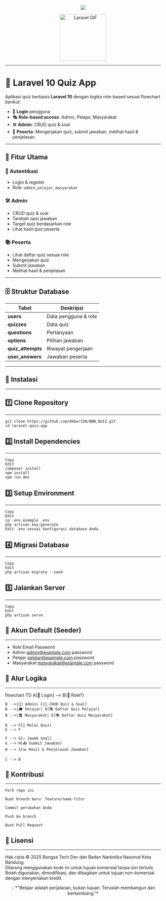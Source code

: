 <p align="center">
  <img src="https://readme-typing-svg.herokuapp.com?font=Orbitron&size=35&color=FF2D20&center=true&vCenter=true&width=800&lines=Laravel+10+Quiz+App;Role-Based+Quiz+System;Admin+%7C+Pelajar+%7C+Masyarakat;Built+with+Love+and+Laravel" />
</p>

<!-- Laravel Logo GIF -->
<p align="center">
  <img src="https://media4.giphy.com/media/ES4Vcv8zWfIt2/giphy.gif" width="150px" alt="Laravel GIF" />
</p>

---

# 🎯 Laravel 10 Quiz App

Aplikasi quiz berbasis **Laravel 10** dengan logika role-based sesuai flowchart berikut:
- 🔐 **Login** pengguna
- 🎭 **Role-based access**: Admin, Pelajar, Masyarakat
- 🛠 **Admin**: CRUD quiz & soal
- 📝 **Peserta**: Mengerjakan quiz, submit jawaban, melihat hasil & penjelasan.

---

## 🚀 **Fitur Utama**

### 👤 **Autentikasi**
- Login & register
- Role: `admin`, `pelajar`, `masyarakat`

### 🛠 **Admin**
- CRUD quiz & soal
- Tambah opsi jawaban
- Target quiz berdasarkan role
- Lihat hasil quiz peserta

### 📚 **Peserta**
- Lihat daftar quiz sesuai role
- Mengerjakan quiz
- Submit jawaban
- Melihat hasil & penjelasan

---

## 🗄 **Struktur Database**
| Tabel | Deskripsi |
|-------|-----------|
| **users** | Data pengguna & role |
| **quizzes** | Data quiz |
| **questions** | Pertanyaan |
| **options** | Pilihan jawaban |
| **quiz_attempts** | Riwayat pengerjaan |
| **user_answers** | Jawaban peserta |

---

## 📂 **Instalasi**

---

## 1️⃣ **Clone Repository**

---
```
git clone https://github.com/Akbar330/BNN_QUIZ.git
cd laravel-quiz-app
```

## 2️⃣ Install Dependencies

---
```
Copy
Edit
composer install
npm install
npm run dev
```

## 3️⃣ Setup Environment

---
```
Copy
Edit
cp .env.example .env
php artisan key:generate
Edit .env sesuai konfigurasi database Anda. 
```

## 4️⃣ Migrasi Database

---
```
Copy
Edit
php artisan migrate --seed
```

## 5️⃣ Jalankan Server

---
```
Copy
Edit
php artisan serve
```

## 🔑 Akun Default (Seeder)

---

- Role	Email	Password
- Admin	admin@example.com	password
- Pelajar	pelajar@example.com	password
- Masyarakat	masyarakat@example.com	password

## 📌 Alur Logika

---

flowchart TD
    A[🔑 Login] --> B{👥 Role?}
    
    B -->|👨‍💼 Admin| C[📝 CRUD Quiz & Soal]
    B -->|🎓 Pelajar| D[📚 Daftar Quiz Pelajar]
    B -->|🏛 Masyarakat| E[📚 Daftar Quiz Masyarakat]
    
    D --> F[🚀 Mulai Quiz]
    E --> F
    
    F --> G[✏️ Jawab Soal]
    G --> H[📤 Submit Jawaban]
    H --> I[📊 Hasil & Penjelasan Jawaban]
    
    C --> B


## 🤝 Kontribusi

---
```
Fork repo ini

Buat branch baru: feature/nama-fitur

Commit perubahan Anda

Push ke branch

Buat Pull Request
```


## 📄 Lisensi

---

Hak cipta © 2025 Bangsa Tech Dev dan Badan Narkotika Nasional Kota Bandung.  
Dilarang menggunakan kode ini untuk tujuan komersial tanpa izin tertulis.  
Boleh digunakan, dimodifikasi, dan dibagikan untuk tujuan non-komersial dengan menyertakan kredit.

 
<p align="center"> 💡 *"Belajar adalah perjalanan, bukan tujuan. Teruslah membangun dan berkembang."* </p>
